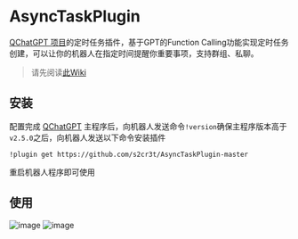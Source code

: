 # AsyncTaskPlugin


[QChatGPT 项目](https://github.com/RockChinQ/QChatGPT)的定时任务插件，基于GPT的Function Calling功能实现定时任务创建，可以让你的机器人在指定时间提醒你重要事项，支持群组、私聊。

> 请先阅读[此Wiki](https://github.com/RockChinQ/QChatGPT/wiki/%E6%8F%92%E4%BB%B6%E4%BD%BF%E7%94%A8-%E5%86%85%E5%AE%B9%E5%87%BD%E6%95%B0)

## 安装

配置完成 [QChatGPT](https://github.com/RockChinQ/QChatGPT) 主程序后，向机器人发送命令`!version`确保主程序版本高于`v2.5.0`之后，向机器人发送以下命令安装插件

```
!plugin get https://github.com/s2cr3t/AsyncTaskPlugin-master
```

重启机器人程序即可使用

## 使用

![image](https://github.com/user-attachments/assets/45f6f292-5dc3-42f2-97d9-5593b6d84ff7)
![image](https://github.com/user-attachments/assets/a09e154d-b418-498b-9d20-d2441d9b7070)
